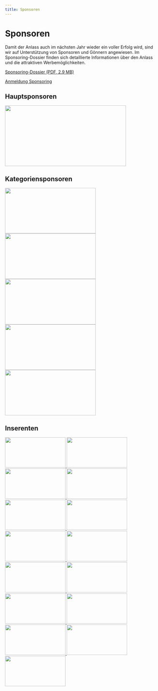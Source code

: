 ```yaml
---
title: Sponsoren
---
```


# Sponsoren

Damit der Anlass auch im nächsten Jahr wieder ein voller Erfolg wird, sind wir auf Unterstützung von Sponsoren und Gönnern angewiesen. Im Sponsoring-Dossier finden sich detaillierte Informationen über den Anlass und die attraktiven Werbemöglichkeiten.

<a href="/docs/AMGETU-Sponsoring-2019.pdf" target="_blank">Sponsoring-Dossier (PDF, 2.9 MB)</a>

<a href="https://amgetu.ch/sponsoring/" target="_blank" class="btn btn-primary">Anmeldung Sponsoring</a>

<h2 class="h6 mt-5 font-weight-normal">Hauptsponsoren</h5>

<div>
  <a href="http://www.reap.ch/" target="_blank" class="d-inline-block mr-4 mb-3">
    <img src="/img/sponsoring/reap.png" width="400" height="200" class="img-fluid">
  </a>
</div>


<h2 class="h6 mt-5 font-weight-normal">Kategoriensponsoren</h5>

<div>
  <a href="https://www.aew.ch/" target="_blank" class="d-inline-block mr-4 mb-3">
    <img src="/img/sponsoring/aew.png" width="300" height="150" class="img-fluid">
  </a>
  <a href="https://frees.ch/" target="_blank" class="d-inline-block mr-4 mb-3">
    <img src="/img/sponsoring/frees.jpg" width="300" height="150" class="img-fluid">
  </a>
  <a href="http://veranstaltungstechnik.ch/" target="_blank" class="d-inline-block mr-4 mb-3">
    <img src="/img/sponsoring/megatron.jpg" width="300" height="150" class="img-fluid">
  </a>
  <a href="http://mueli-kafi.ch/" target="_blank" class="d-inline-block mr-4 mb-3">
    <img src="/img/sponsoring/mueli.jpg" width="300" height="150" class="img-fluid">
  </a>
  <a href="https://pomcanys.ch/" target="_blank" class="d-inline-block mr-4 mb-3">
    <img src="/img/sponsoring/pomcanys.png" width="300" height="150" class="img-fluid">
  </a>
</div>


<h2 class="h6 mt-5 font-weight-normal">Inserenten</h5>

<div>
  <a href="http://www.calmart.ch/" target="_blank" class="d-inline-block mr-4 mb-3">
    <img src="/img/sponsoring/calmart.png" width="200" height="100" class="img-fluid">
  </a>
  <a href="https://egloff-gartendesign.ch/" target="_blank" class="d-inline-block mr-4 mb-3">
    <img src="/img/sponsoring/egloff.png" width="200" height="100" class="img-fluid">
  </a>
  <a href="http://www.filexis.ch/" target="_blank" class="d-inline-block mr-4 mb-3">
    <img src="/img/sponsoring/filexis.png" width="200" height="100" class="img-fluid">
  </a>
  <a href="http://www.dachbaugehring.ch/" target="_blank" class="d-inline-block mr-4 mb-3">
    <img src="/img/sponsoring/gehring.png" width="200" height="100" class="img-fluid">
  </a>
  <a href="http://elektro-imboden.ch/" target="_blank" class="d-inline-block mr-4 mb-3">
    <img src="/img/sponsoring/imboden.png" width="200" height="100" class="img-fluid">
  </a>
  <a href="https://www.raiffeisen.ch/" target="_blank" class="d-inline-block mr-4 mb-3">
    <img src="/img/sponsoring/raiffeisen.png" width="200" height="100" class="img-fluid">
  </a>
  <a href="http://www.lernvilla.ch/" target="_blank" class="d-inline-block mr-4 mb-3">
    <img src="/img/sponsoring/lernvilla.jpg" width="200" height="100" class="img-fluid">
  </a>
  <a href="https://mojuro.ch/" target="_blank" class="d-inline-block mr-4 mb-3">
    <img src="/img/sponsoring/mojuro.png" width="200" height="100" class="img-fluid">
  </a>
  <a href="https://www.shapeandcolor.ch" target="_blank" class="d-inline-block mr-4 mb-3">
    <img src="/img/sponsoring/motsch.png" width="200" height="100" class="img-fluid">
  </a>
  <a href="http://www.thermog.ch/" target="_blank" class="d-inline-block mr-4 mb-3">
    <img src="/img/sponsoring/thermog.png" width="200" height="100" class="img-fluid">
  </a>
  <a href="http://www.coiffuretrendline.ch/" target="_blank" class="d-inline-block mr-4 mb-3">
    <img src="/img/sponsoring/trendline.png" width="200" height="100" class="img-fluid">
  </a>
  <a href="https://www.sawema.ch/" target="_blank" class="d-inline-block mr-4 mb-3">
    <img src="/img/sponsoring/sawema.png" width="200" height="100" class="img-fluid">
  </a>
  <a href="https://www.schuppisser.ch/" target="_blank" class="d-inline-block mr-4 mb-3">
    <img src="/img/sponsoring/schuppisser.png" width="200" height="100" class="img-fluid">
  </a>
  <a href="https://vogler-bauleitungen.ch/" target="_blank" class="d-inline-block mr-4 mb-3">
    <img src="/img/sponsoring/vogler.png" width="200" height="100" class="img-fluid">
  </a>
  <a href="https://www.zebragartenbau.ch" target="_blank" class="d-inline-block mr-4 mb-3">
    <img src="/img/sponsoring/zebra.png" width="200" height="100" class="img-fluid">
  </a>
</div>
